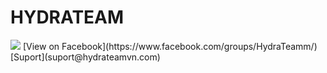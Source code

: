 # HYDRATEAM
<img src="https://i.imgur.com/f73hWEZ.png">
[View on Facebook](https://www.facebook.com/groups/HydraTeamm/)
[Suport](suport@hydrateamvn.com)
